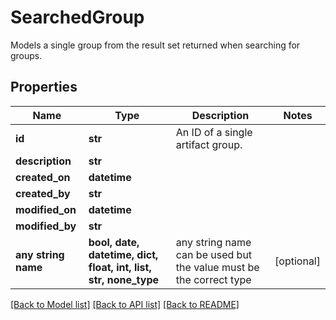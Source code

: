 # SearchedGroup

Models a single group from the result set returned when searching for groups.

## Properties
Name | Type | Description | Notes
------------ | ------------- | ------------- | -------------
**id** | **str** | An ID of a single artifact group. | 
**description** | **str** |  | 
**created_on** | **datetime** |  | 
**created_by** | **str** |  | 
**modified_on** | **datetime** |  | 
**modified_by** | **str** |  | 
**any string name** | **bool, date, datetime, dict, float, int, list, str, none_type** | any string name can be used but the value must be the correct type | [optional]

[[Back to Model list]](../README.md#documentation-for-models) [[Back to API list]](../README.md#documentation-for-api-endpoints) [[Back to README]](../README.md)


